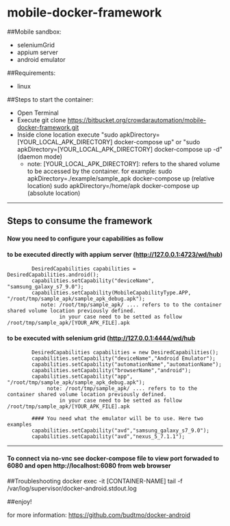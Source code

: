# mobile-docker-framework
##Mobile sandbox:
- seleniumGrid
- appium server
- android emulator


##Requirements:
- linux


##Steps to start the container:
- Open Terminal
- Execute git clone https://bitbucket.org/crowdarautomation/mobile-docker-framework.git
- Inside clone location execute "sudo apkDirectory=[YOUR_LOCAL_APK_DIRECTORY] docker-compose up" or "sudo apkDirectory=[YOUR_LOCAL_APK_DIRECTORY] docker-compose up -d" (daemon mode)
    - note: [YOUR_LOCAL_APK_DIRECTORY]: refers to the shared volume to be accessed by the container.
        for example:  sudo apkDirectory=./example/sample_apk docker-compose up (relative location)
                      sudo apkDirectory=/home/apk docker-compose up  (absolute location)
                      
---------------------------------------------------------------------------------------

## Steps to consume the framework

#### Now you need to configure your capabilities as follow

#### 		to be executed directly with appium server (http://127.0.0.1:4723/wd/hub)
        	DesiredCapabilities capabilities = DesiredCapabilities.android();
        	capabilities.setCapability("deviceName", "samsung_galaxy_s7_9.0");
            capabilities.setCapability(MobileCapabilityType.APP, "/root/tmp/sample_apk/sample_apk_debug.apk");
               note: /root/tmp/sample_apk/ .... refers to to the container shared volume location previously defined.
                     in your case need to be setted as follow /root/tmp/sample_apk/[YOUR_APK_FILE].apk
        	
#### 		to be executed with selenium grid (http://127.0.0.1:4444/wd/hub
        	DesiredCapabilities capabilities = new DesiredCapabilities();
        	capabilities.setCapability("deviceName","Android Emulator");
        	capabilities.setCapability("automationName","automationName");
            capabilities.setCapability("browserName","android");
        	capabilities.setCapability("app", "/root/tmp/sample_apk/sample_apk_debug.apk");
     	         note: /root/tmp/sample_apk/ .... refers to to the container shared volume location previously defined.
                     in your case need to be setted as follow /root/tmp/sample_apk/[YOUR_APK_FILE].apk
			
			#### You need what the emulator will be to use. Here two examples
        	capabilities.setCapability("avd","samsung_galaxy_s7_9.0");
            capabilities.setCapability("avd","nexus_5_7.1.1");
            
            
        	
            
---------------------------------------------------------------------------------------
#### To connect via no-vnc see docker-compose file to view port forwaded to 6080 and open http://localhost:6080 from web browser

##Troubleshooting
docker exec -it [CONTAINER-NAME] tail -f /var/log/supervisor/docker-android.stdout.log

##enjoy!

for more information: https://github.com/budtmo/docker-android

